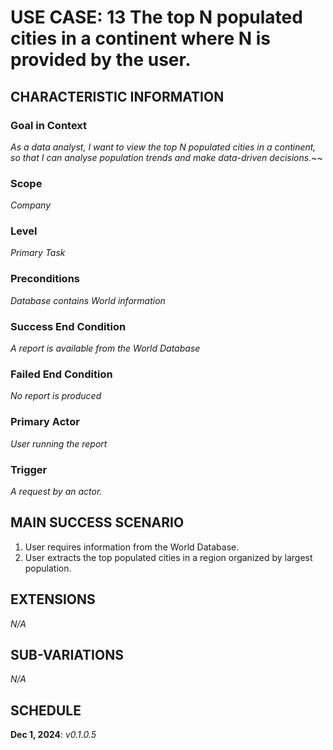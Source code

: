 # USE CASE: 13 The top N populated cities in a continent where N is provided by the user.

## CHARACTERISTIC INFORMATION

### Goal in Context

*As a data analyst, I want to view the top N populated cities in a continent, so that I can analyse population trends and make data-driven decisions.*~~

### Scope

*Company*

### Level

*Primary Task*

### Preconditions

*Database contains World information*

### Success End Condition

*A report is available from the World Database*

### Failed End Condition

*No report is produced*

### Primary Actor

*User running the report*

### Trigger

*A request by an actor.*

## MAIN SUCCESS SCENARIO

1. User requires information from the World Database.
2. User extracts the top populated cities in a region organized by largest population.

## EXTENSIONS

*N/A*

## SUB-VARIATIONS

*N/A*

## SCHEDULE

**Dec 1, 2024**: *v0.1.0.5*